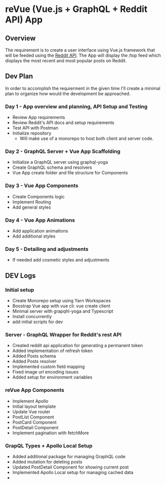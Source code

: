 # reVue (Vue.js + GraphQL + Reddit API) App

## Overview

The requirement is to create a user interface using Vue.js framework that will be feeded using the [Reddit API](http://www.reddit.com/dev/api). The App will display the /top feed which displays the most recent and most popular posts on Reddit.

## Dev Plan

In order to accomplish the requierment in the given time I'll create a minimal plan to organize how would the development be approached.

### Day 1 - App overview and planning, API Setup and Testing

- Review App requirements
- Review Reddit's API docs and setup requirements
- Test API with Postman
- Initialize repository
  - Will make use of a monorepo to host both client and server code.

### Day 2 - GraphQL Server + Vue App Scaffolding

- Initialize a GraphQL server using graphql-yoga
- Create GraphQL schema and resolvers
- Vue App create folder and file structure for Components

### Day 3 - Vue App Components

- Create Components logic
- Implement Routing
- Add general styles

### Day 4 - Vue App Animations

- Add application animations
- Add additional styles

### Day 5 - Detailing and adjustments

- If needed add cosmetic styles and adjustments

## DEV Logs

### Initial setup

- Create Monorepo setup using Yarn Workspaces
- Boostrap Vue app with vue cli: vue create client
- Minimal server with grapqhl-yoga and Typescript
- Install concurrently
- add initial scripts for dev

### Server - GraphQL Wrapper for Reddit's rest API

- Created reddit api application for generating a permanent token
- Added implementation of refresh token
- Added Posts schema
- Added Posts resolver
- Implemented custom field mapping
- Fixed image url encoding issues
- Added setup for environment variables

### reVue App Components

- Implement Apollo
- Initial layout template
- Update Vue router
- PostList Component
- PostCard Component
- PostDetail Component
- Implement pagination with fetchMore

### GrapQL Types + Apollo Local Setup

- Added additional package for managing GraphQL code
- Added mutation for deleting posts
- Updated PostDetail Component for showing current post
- Implemented Apollo Local setup for managing cached data
-
